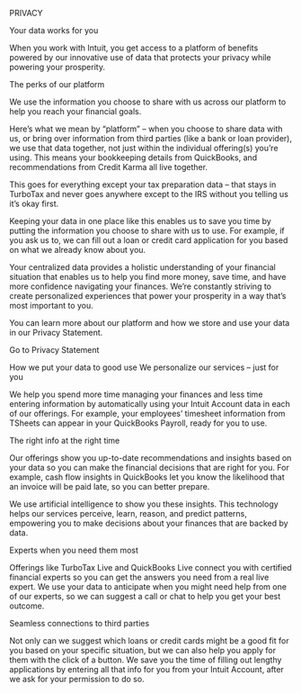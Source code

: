 PRIVACY

Your data works for you

When you work with Intuit, you get access to a platform of benefits powered by our innovative use of data that protects your privacy while powering your prosperity.

The perks of our platform

We use the information you choose to share with us across our platform to help you reach your financial goals.

Here’s what we mean by “platform” – when you choose to share data with us, or bring over information from third parties (like a bank or loan provider), we use that data together, not just within the individual offering(s) you’re using. This means your bookkeeping details from QuickBooks, and recommendations from Credit Karma all live together.

This goes for everything except your tax preparation data – that stays in TurboTax and never goes anywhere except to the IRS without you telling us it’s okay first.

Keeping your data in one place like this enables us to save you time by putting the information you choose to share with us to use. For example, if you ask us to, we can fill out a loan or credit card application for you based on what we already know about you.

Your centralized data provides a holistic understanding of your financial situation that enables us to help you find more money, save time, and have more confidence navigating your finances. We’re constantly striving to create personalized experiences that power your prosperity in a way that’s most important to you.

You can learn more about our platform and how we store and use your data in our Privacy Statement.

Go to Privacy Statement




How we put your data to good use
We personalize our services – just for you

We help you spend more time managing your finances and less time entering information by automatically using your Intuit Account data in each of our offerings. For example, your employees’ timesheet information from TSheets can appear in your QuickBooks Payroll, ready for you to use.

The right info at the right time

Our offerings show you up-to-date recommendations and insights based on your data so you can make the financial decisions that are right for you. For example, cash flow insights in QuickBooks let you know the likelihood that an invoice will be paid late, so you can better prepare.




We use artificial intelligence to show you these insights. This technology helps our services perceive, learn, reason, and predict patterns, empowering you to make decisions about your finances that are backed by data.

Experts when you need them most

Offerings like TurboTax Live and QuickBooks Live connect you with certified financial experts so you can get the answers you need from a real live expert. We use your data to anticipate when you might need help from one of our experts, so we can suggest a call or chat to help you get your best outcome.

Seamless connections to third parties

Not only can we suggest which loans or credit cards might be a good fit for you based on your specific situation, but we can also help you apply for them with the click of a button. We save you the time of filling out lengthy applications by entering all that info for you from your Intuit Account, after we ask for your permission to do so.